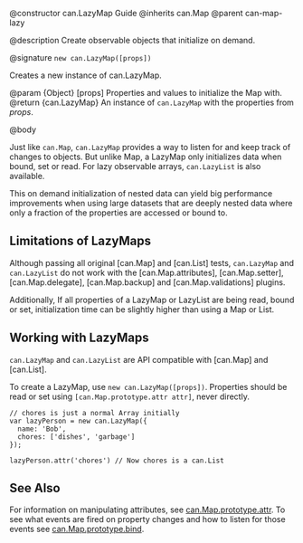 @constructor can.LazyMap Guide
@inherits can.Map
@parent can-map-lazy

@description Create observable objects that initialize on demand.

@signature `new can.LazyMap([props])`

Creates a new instance of can.LazyMap.

@param {Object} [props] Properties and values to initialize the Map with.
@return {can.LazyMap} An instance of `can.LazyMap` with the properties from _props_.

@body

Just like `can.Map`, `can.LazyMap` provides a way to listen for and keep track of changes to objects. But unlike Map, a LazyMap only initializes data when bound, set or read. For lazy observable arrays, `can.LazyList` is also available.

This on demand initialization of nested data can yield big performance improvements when using large datasets that are deeply nested data where only a fraction of the properties are accessed or bound to.

## Limitations of LazyMaps

Although passing all original [can.Map] and [can.List] tests, `can.LazyMap` and `can.LazyList` do not work with the [can.Map.attributes], [can.Map.setter], [can.Map.delegate], [can.Map.backup]
and [can.Map.validations] plugins.

Additionally, If all properties of a LazyMap or LazyList are being read, bound or set, initialization time can be slightly higher than using a Map or List.

## Working with LazyMaps

`can.LazyMap` and `can.LazyList` are API compatible with [can.Map] and [can.List]. 

To create a LazyMap, use `new can.LazyMap([props])`. Properties should be read or set using `[can.Map.prototype.attr attr]`, never directly.

```
// chores is just a normal Array initially
var lazyPerson = new can.LazyMap({
  name: 'Bob',
  chores: ['dishes', 'garbage']
});

lazyPerson.attr('chores') // Now chores is a can.List
```

## See Also

For information on manipulating attributes, see [can.Map.prototype.attr](https://canjs.com/docs/can.Map.prototype.attr.html). To see what events are fired on property changes and how to listen for those events see [can.Map.prototype.bind](https://canjs.com/docs/can.Map.prototype.bind.html).
